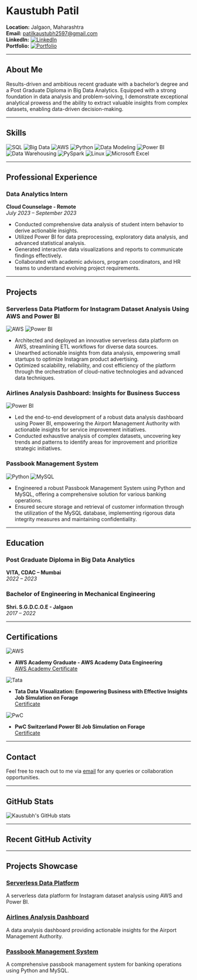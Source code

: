 
# Kaustubh Patil

**Location:** Jalgaon, Maharashtra  
**Email:** [patilkaustubh2597@gmail.com](mailto:patilkaustubh2597@gmail.com)  
**LinkedIn:** [![LinkedIn](https://img.shields.io/badge/LinkedIn-0A66C2?style=for-the-badge&logo=LinkedIn&logoColor=white)](https://linkedin.com/in/kaustubh-patil-a60235192)  
**Portfolio:** [![Portfolio](https://img.shields.io/badge/Portfolio-1abc9c?style=for-the-badge&logo=Internet-Explorer&logoColor=white)](https://www.novypro.com/project/usa-airlines-report)

---

## About Me
Results-driven and ambitious recent graduate with a bachelor’s degree and a Post Graduate Diploma in Big Data Analytics. Equipped with a strong foundation in data analysis and problem-solving, I demonstrate exceptional analytical prowess and the ability to extract valuable insights from complex datasets, enabling data-driven decision-making.

---

## Skills

![SQL](https://img.shields.io/badge/SQL-4479A1?style=for-the-badge&logo=sql&logoColor=white)
![Big Data](https://img.shields.io/badge/Big%20Data-FF6F00?style=for-the-badge&logo=Apache&logoColor=white)
![AWS](https://img.shields.io/badge/AWS-232F3E?style=for-the-badge&logo=Amazon-AWS&logoColor=white)
![Python](https://img.shields.io/badge/Python-3776AB?style=for-the-badge&logo=Python&logoColor=white)
![Data Modeling](https://img.shields.io/badge/Data%20Modeling-4B8BBE?style=for-the-badge&logo=DataCamp&logoColor=white)
![Power BI](https://img.shields.io/badge/Power%20BI-F2C811?style=for-the-badge&logo=Power-BI&logoColor=white)
![Data Warehousing](https://img.shields.io/badge/Data%20Warehousing-336791?style=for-the-badge&logo=Microsoft-Azure&logoColor=white)
![PySpark](https://img.shields.io/badge/PySpark-E25A1C?style=for-the-badge&logo=Apache-Spark&logoColor=white)
![Linux](https://img.shields.io/badge/Linux-FCC624?style=for-the-badge&logo=Linux&logoColor=white)
![Microsoft Excel](https://img.shields.io/badge/Microsoft%20Excel-217346?style=for-the-badge&logo=Microsoft-Excel&logoColor=white)

---

## Professional Experience

### Data Analytics Intern
**Cloud Counselage - Remote**  
*July 2023 – September 2023*  
- Conducted comprehensive data analysis of student intern behavior to derive actionable insights.
- Utilized Power BI for data preprocessing, exploratory data analysis, and advanced statistical analysis.
- Generated interactive data visualizations and reports to communicate findings effectively.
- Collaborated with academic advisors, program coordinators, and HR teams to understand evolving project requirements.

---

## Projects

### Serverless Data Platform for Instagram Dataset Analysis Using AWS and Power BI
![AWS](https://img.shields.io/badge/AWS-232F3E?style=for-the-badge&logo=Amazon-AWS&logoColor=white) ![Power BI](https://img.shields.io/badge/Power%20BI-F2C811?style=for-the-badge&logo=Power-BI&logoColor=white)
- Architected and deployed an innovative serverless data platform on AWS, streamlining ETL workflows for diverse data sources.
- Unearthed actionable insights from data analysis, empowering small startups to optimize Instagram product advertising.
- Optimized scalability, reliability, and cost efficiency of the platform through the orchestration of cloud-native technologies and advanced data techniques.

### Airlines Analysis Dashboard: Insights for Business Success
![Power BI](https://img.shields.io/badge/Power%20BI-F2C811?style=for-the-badge&logo=Power-BI&logoColor=white)
- Led the end-to-end development of a robust data analysis dashboard using Power BI, empowering the Airport Management Authority with actionable insights for service improvement initiatives.
- Conducted exhaustive analysis of complex datasets, uncovering key trends and patterns to identify areas for improvement and prioritize strategic initiatives.

### Passbook Management System
![Python](https://img.shields.io/badge/Python-3776AB?style=for-the-badge&logo=Python&logoColor=white) ![MySQL](https://img.shields.io/badge/MySQL-4479A1?style=for-the-badge&logo=MySQL&logoColor=white)
- Engineered a robust Passbook Management System using Python and MySQL, offering a comprehensive solution for various banking operations.
- Ensured secure storage and retrieval of customer information through the utilization of the MySQL database, implementing rigorous data integrity measures and maintaining confidentiality.

---

## Education

### Post Graduate Diploma in Big Data Analytics
**VITA, CDAC – Mumbai**  
*2022 – 2023*

### Bachelor of Engineering in Mechanical Engineering
**Shri. S.G.D.C.O.E - Jalgaon**  
*2017 – 2022*

---

## Certifications

![AWS](https://img.shields.io/badge/AWS-232F3E?style=for-the-badge&logo=Amazon-AWS&logoColor=white)
- **AWS Academy Graduate - AWS Academy Data Engineering**  
  [AWS Academy Certificate](https://www.credly.com/go/aDPL1aiV)

![Tata](https://img.shields.io/badge/Tata-EB0029?style=for-the-badge&logo=Tata&logoColor=white)
- **Tata Data Visualization: Empowering Business with Effective Insights Job Simulation on Forage**  
  [Certificate](https://www.theforage.com/achievements?ref=36hDvkJ2M6vNHHypm)

![PwC](https://img.shields.io/badge/PwC-CC0000?style=for-the-badge&logo=PwC&logoColor=white)
- **PwC Switzerland Power BI Job Simulation on Forage**  
  [Certificate](https://www.theforage.com/achievements?ref=36hDvkJ2M6vNHHypm)

---

## Contact
Feel free to reach out to me via [email](mailto:patilkaustubh2597@gmail.com) for any queries or collaboration opportunities.

---

## GitHub Stats

![Kaustubh's GitHub stats](https://github-readme-stats.vercel.app/api?username=yourusername&show_icons=true&theme=radical)

---

## Recent GitHub Activity

<!--START_SECTION:activity-->
<!--END_SECTION:activity-->

---

## Projects Showcase

### [Serverless Data Platform](https://github.com/yourusername/instagram-data-platform)
A serverless data platform for Instagram dataset analysis using AWS and Power BI.

### [Airlines Analysis Dashboard](https://github.com/yourusername/airlines-analysis-dashboard)
A data analysis dashboard providing actionable insights for the Airport Management Authority.

### [Passbook Management System](https://github.com/yourusername/passbook-management-system)
A comprehensive passbook management system for banking operations using Python and MySQL.


<!--
**kaustubhgit07/kaustubhgit07** is a ✨ _special_ ✨ repository because its `README.md` (this file) appears on your GitHub profile.

Here are some ideas to get you started:

- 🔭 I’m currently working on ...
- 🌱 I’m currently learning ...
- 👯 I’m looking to collaborate on ...
- 🤔 I’m looking for help with ...
- 💬 Ask me about ...
- 📫 How to reach me: ...
- 😄 Pronouns: ...
- ⚡ Fun fact: ...
-->
